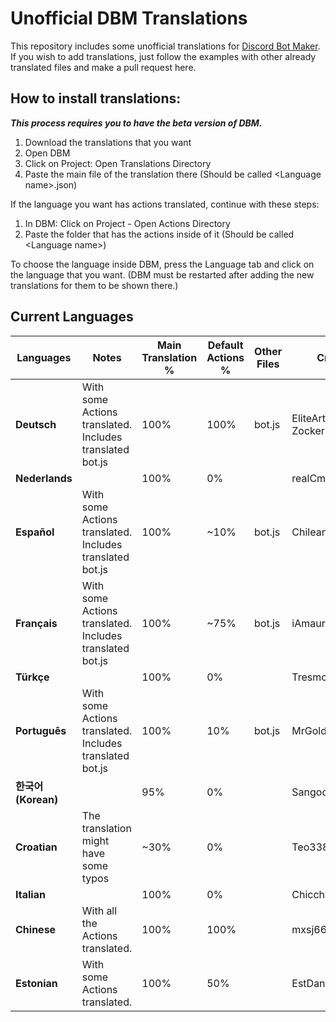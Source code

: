 # Unofficial DBM Translations
This repository includes some unofficial translations for [Discord Bot Maker](https://store.steampowered.com/app/682130/Discord_Bot_Maker/).
If you wish to add translations, just follow the examples with other already translated files and make a pull request here.

## How to install translations:
***This process requires you to have the beta version of DBM.***
<ol>
  <li>Download the translations that you want</li>
  <li>Open DBM</li>
  <li>Click on Project: Open Translations Directory</li>
  <li>Paste the main file of the translation there (Should be called &lt;Language name&gt;.json)</li>
</ol>
If the language you want has actions translated, continue with these steps:
<ol>
  <li>In DBM: Click on Project - Open Actions Directory</li>
  <li>Paste the folder that has the actions inside of it (Should be called &lt;Language name&gt;)</li>
</ol>

To choose the language inside DBM, press the Language tab and click on the language that you want. (DBM must be restarted after adding the new translations for them to be shown there.)

## Current Languages

Languages | Notes | Main Translation % | Default Actions % | Other Files | Credits
--------- | ----- | ------------------ | ----------------- | ----------- | -------
**Deutsch** | With some Actions translated. Includes translated bot.js | 100% | 100% | bot.js | EliteArtz, Lasse, ZockerNico
**Nederlands** | | 100% | 0% | | realCmdData
**Español** | With some Actions translated. Includes translated bot.js | 100% | ~10% | bot.js	| ChileanS
**Français** | With some Actions translated. Includes translated bot.js | 100%	| ~75% | bot.js | iAmaury
**Türkçe** | | 100% | 0% | | Tresmos
**Português** | With some Actions translated. Includes translated bot.js | 100% | 10% | bot.js | MrGold, Almeeida
**한국어(Korean)** | | 95% | 0% | | Sangoon_Is_Noob
**Croatian** | The translation might have some typos | ~30% | 0% | | Teo338
**Italian** | | 100% | 0% | | Chicchi7393
**Chinese** | With all the Actions translated. | 100% | 100% | | mxsj666
**Estonian** | With some Actions translated. | 100% | 50% | | EstDaniel
